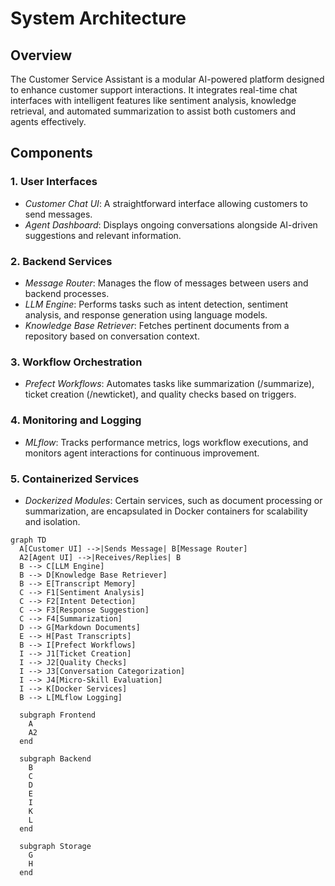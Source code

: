 # System Architecture

## Overview

The Customer Service Assistant is a modular AI-powered platform designed to enhance customer support interactions. It integrates real-time chat interfaces with intelligent features like sentiment analysis, knowledge retrieval, and automated summarization to assist both customers and agents effectively.

## Components

### 1. User Interfaces
- *Customer Chat UI*: A straightforward interface allowing customers to send messages.
- *Agent Dashboard*: Displays ongoing conversations alongside AI-driven suggestions and relevant information.

### 2. Backend Services
- *Message Router*: Manages the flow of messages between users and backend processes.
- *LLM Engine*: Performs tasks such as intent detection, sentiment analysis, and response generation using language models.
- *Knowledge Base Retriever*: Fetches pertinent documents from a repository based on conversation context.

### 3. Workflow Orchestration
- *Prefect Workflows*: Automates tasks like summarization (/summarize), ticket creation (/newticket), and quality checks based on triggers.

### 4. Monitoring and Logging
- *MLflow*: Tracks performance metrics, logs workflow executions, and monitors agent interactions for continuous improvement.

### 5. Containerized Services
- *Dockerized Modules*: Certain services, such as document processing or summarization, are encapsulated in Docker containers for scalability and isolation.
```mermaid
graph TD
  A[Customer UI] -->|Sends Message| B[Message Router]
  A2[Agent UI] -->|Receives/Replies| B
  B --> C[LLM Engine]
  B --> D[Knowledge Base Retriever]
  B --> E[Transcript Memory]
  C --> F1[Sentiment Analysis]
  C --> F2[Intent Detection]
  C --> F3[Response Suggestion]
  C --> F4[Summarization]
  D --> G[Markdown Documents]
  E --> H[Past Transcripts]
  B --> I[Prefect Workflows]
  I --> J1[Ticket Creation]
  I --> J2[Quality Checks]
  I --> J3[Conversation Categorization]
  I --> J4[Micro-Skill Evaluation]
  I --> K[Docker Services]
  B --> L[MLflow Logging]

  subgraph Frontend
    A
    A2
  end

  subgraph Backend
    B
    C
    D
    E
    I
    K
    L
  end

  subgraph Storage
    G
    H
  end
